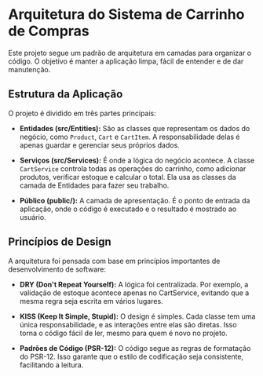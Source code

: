 # Arquitetura do Sistema de Carrinho de Compras
Este projeto segue um padrão de arquitetura em camadas para organizar o código. O objetivo é manter a aplicação limpa, fácil de entender e de dar manutenção.

## Estrutura da Aplicação
O projeto é dividido em três partes principais:

* **Entidades (src/Entities):** São as classes que representam os dados do negócio, como `Product`, `Cart` e `CartItem`. A responsabilidade delas é apenas guardar e gerenciar seus próprios dados.

* **Serviços (src/Services):** É onde a lógica do negócio acontece. A classe `CartService` controla todas as operações do carrinho, como adicionar produtos, verificar estoque e calcular o total. Ela usa as classes da camada de Entidades para fazer seu trabalho.

* **Público (public/):** A camada de apresentação. É o ponto de entrada da aplicação, onde o código é executado e o resultado é mostrado ao usuário.

## Princípios de Design
A arquitetura foi pensada com base em princípios importantes de desenvolvimento de software:

* **DRY (Don't Repeat Yourself):** A lógica foi centralizada. Por exemplo, a validação de estoque acontece apenas no CartService, evitando que a mesma regra seja escrita em vários lugares.

* **KISS (Keep It Simple, Stupid):** O design é simples. Cada classe tem uma única responsabilidade, e as interações entre elas são diretas. Isso torna o código fácil de ler, mesmo para quem é novo no projeto.

* **Padrões de Código (PSR-12):** O código segue as regras de formatação do PSR-12. Isso garante que o estilo de codificação seja consistente, facilitando a leitura.